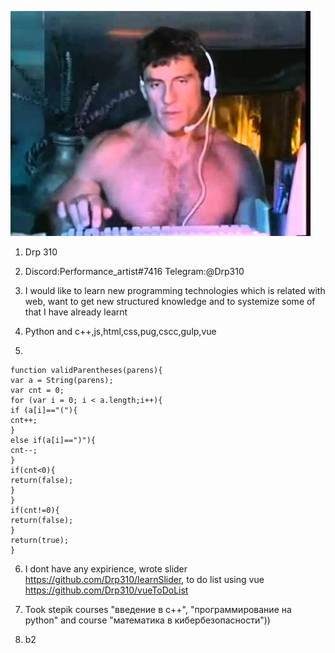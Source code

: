 ![picture](./hqdefault.jpg 'я')

1. Drp 310

2. Discord:Performance_artist#7416 Telegram:@Drp310

3. I would like to learn new programming technologies which is related with web, want to get new structured
   knowledge and to systemize some of that I have already learnt

4. Python and c++,js,html,css,pug,cscc,gulp,vue

5.

```
function validParentheses(parens){
var a = String(parens);
var cnt = 0;
for (var i = 0; i < a.length;i++){
if (a[i]=="("){
cnt++;
}
else if(a[i]==")"){
cnt--;
}
if(cnt<0){
return(false);
}
}
if(cnt!=0){
return(false);
}
return(true);
}
```

6. I dont have any expirience, wrote slider https://github.com/Drp310/learnSlider, to do list using vue https://github.com/Drp310/vueToDoList

7. Took stepik courses "введение в с++", "программирование на python" and course "математика в кибербезопасности"))

8. b2
